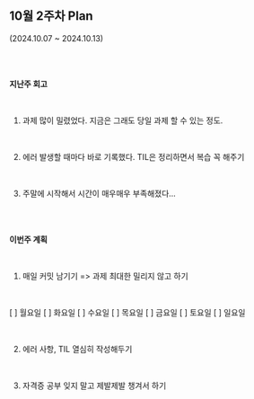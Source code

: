 ## 10월 2주차 Plan

(2024.10.07 ~ 2024.10.13)

<br /><br />

**지난주 회고**

<br />

1. 과제 많이 밀렸었다. 지금은 그래도 당일 과제 할 수 있는 정도.

<br />

2. 에러 발생할 때마다 바로 기록했다. TIL은 정리하면서 복습 꼭 해주기

<br />

3. 주말에 시작해서 시간이 매우매우 부족해졌다...

<br /><br />

**이번주 계획**

<br />

1. 매일 커밋 남기기 => 과제 최대한 밀리지 않고 하기

<br />

[ ] 월요일
[ ] 화요일
[ ] 수요일
[ ] 목요일
[ ] 금요일
[ ] 토요일
[ ] 일요일

<br />

2. 에러 사항, TIL 열심히 작성해두기

<br />

3. 자격증 공부 잊지 말고 제발제발 챙겨서 하기
